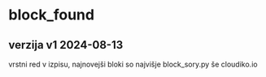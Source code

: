 # block_found
## verzija v1 2024-08-13
vrstni red v izpisu, najnovejši bloki so najvišje
block_sory.py
še cloudiko.io
